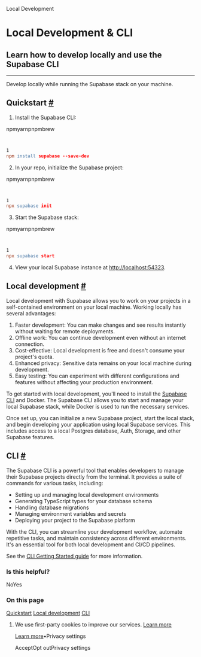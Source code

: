 Local Development

# Local Development & CLI

## Learn how to develop locally and use the Supabase CLI

* * *

Develop locally while running the Supabase stack on your machine.

## Quickstart [\#](https://supabase.com/docs/guides/local-development\#quickstart)

1. Install the Supabase CLI:



npmyarnpnpmbrew







```flex


1
npm install supabase --save-dev
```

2. In your repo, initialize the Supabase project:



npmyarnpnpmbrew







```flex


1
npx supabase init
```

3. Start the Supabase stack:



npmyarnpnpmbrew







```flex


1
npx supabase start
```

4. View your local Supabase instance at [http://localhost:54323](http://localhost:54323/).


## Local development [\#](https://supabase.com/docs/guides/local-development\#local-development)

Local development with Supabase allows you to work on your projects in a self-contained environment on your local machine. Working locally has several advantages:

1. Faster development: You can make changes and see results instantly without waiting for remote deployments.
2. Offline work: You can continue development even without an internet connection.
3. Cost-effective: Local development is free and doesn't consume your project's quota.
4. Enhanced privacy: Sensitive data remains on your local machine during development.
5. Easy testing: You can experiment with different configurations and features without affecting your production environment.

To get started with local development, you'll need to install the [Supabase CLI](https://supabase.com/docs/guides/local-development#cli) and Docker. The Supabase CLI allows you to start and manage your local Supabase stack, while Docker is used to run the necessary services.

Once set up, you can initialize a new Supabase project, start the local stack, and begin developing your application using local Supabase services. This includes access to a local Postgres database, Auth, Storage, and other Supabase features.

## CLI [\#](https://supabase.com/docs/guides/local-development\#cli)

The Supabase CLI is a powerful tool that enables developers to manage their Supabase projects directly from the terminal. It provides a suite of commands for various tasks, including:

- Setting up and managing local development environments
- Generating TypeScript types for your database schema
- Handling database migrations
- Managing environment variables and secrets
- Deploying your project to the Supabase platform

With the CLI, you can streamline your development workflow, automate repetitive tasks, and maintain consistency across different environments. It's an essential tool for both local development and CI/CD pipelines.

See the [CLI Getting Started guide](https://supabase.com/docs/guides/local-development/cli/getting-started) for more information.

### Is this helpful?

NoYes

### On this page

[Quickstart](https://supabase.com/docs/guides/local-development#quickstart) [Local development](https://supabase.com/docs/guides/local-development#local-development) [CLI](https://supabase.com/docs/guides/local-development#cli)

1. We use first-party cookies to improve our services. [Learn more](https://supabase.com/privacy#8-cookies-and-similar-technologies-used-on-our-european-services)



   [Learn more](https://supabase.com/privacy#8-cookies-and-similar-technologies-used-on-our-european-services)•Privacy settings





   AcceptOpt outPrivacy settings